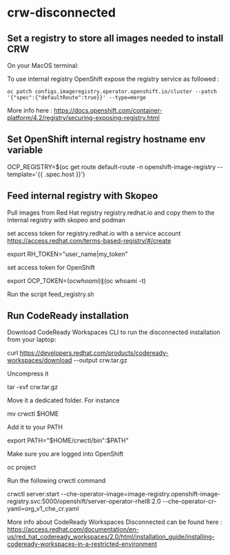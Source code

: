 # crw-disconnected

## Set a registry to store all images needed to install CRW


On your MacOS terminal:

To use internal registry OpenShift expose the registry service as followed  :

	oc patch configs.imageregistry.operator.openshift.io/cluster --patch '{"spec":{"defaultRoute":true}}' --type=merge

More info here : https://docs.openshift.com/container-platform/4.2/registry/securing-exposing-registry.html

## Set OpenShift internal registry hostname env variable

OCP_REGISTRY=$(oc get route default-route -n openshift-image-registry --template='{{ .spec.host }}')


## Feed internal registry with Skopeo 

Pull images from Red Hat registry registry.redhat.io and copy them to the internal registry with skopeo and podman

set access token for registry.redhat.io with a service account https://access.redhat.com/terms-based-registry/#/create

export RH_TOKEN="user_name|my_token"

set access token for OpenShift

export OCP_TOKEN=$(oc whoami)\|$(oc whoami -t)

Run the script feed_registry.sh

## Run CodeReady installation

Download CodeReady Workspaces CLI to run the disconnected installation from your laptop:

curl https://developers.redhat.com/products/codeready-workspaces/download --output crw.tar.gz

Uncompress it 

tar -xvf crw.tar.gz

Move it a dedicated folder. For instance

mv crwctl $HOME

Add it to your PATH

export PATH="$HOME/crwctl/bin":$PATH"

Make sure you are logged into OpenShift

oc project 

Run the following crwctl command 

crwctl server:start   --che-operator-image=image-registry.openshift-image-registry.svc:5000/openshift/server-operator-rhel8:2.0   --che-operator-cr-yaml=org_v1_che_cr.yaml



More info about CodeReady Workspaces Disconnected can be found here : https://access.redhat.com/documentation/en-us/red_hat_codeready_workspaces/2.0/html/installation_guide/installing-codeready-workspaces-in-a-restricted-environment






